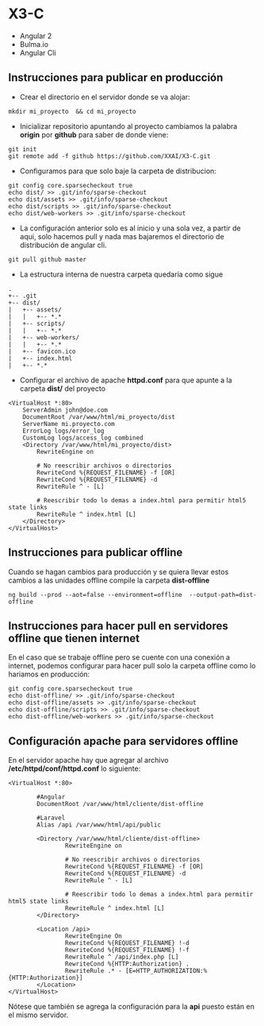 # X3-C

- Angular 2
- Bulma.io
- Angular Cli

## Instrucciones para publicar en producción

- Crear el directorio en el servidor donde se va alojar:

```
mkdir mi_proyecto  && cd mi_proyecto
```
- Inicializar repositorio apuntando al proyecto cambiamos la palabra **origin** por **github** para saber de donde viene:
```
git init
git remote add -f github https://github.com/XXAI/X3-C.git
```

- Configuramos para que solo baje la carpeta de distribucion:
```
git config core.sparsecheckout true
echo dist/ >> .git/info/sparse-checkout
echo dist/assets >> .git/info/sparse-checkout
echo dist/scripts >> .git/info/sparse-checkout
echo dist/web-workers >> .git/info/sparse-checkout
```

- La configuración anterior solo es al inicio y una sola vez, a partir de aqui, solo hacemos pull y nada mas bajaremos el directorio de distribución de angular cli.
```
git pull github master
```

- La estructura interna de nuestra carpeta quedaría como sigue
```
.
+-- .git
+-- dist/
|   +-- assets/
|   |   +-- *.*
|   +-- scripts/
|   |   +-- *.*
|   +-- web-workers/
|   |   +-- *.*
|   +-- favicon.ico
|   +-- index.html
|   +-- *.*
```

- Configurar el archivo de apache **httpd.conf** para que apunte a la carpeta **dist/** del proyecto

```
<VirtualHost *:80>
    ServerAdmin john@doe.com
    DocumentRoot /var/www/html/mi_proyecto/dist
    ServerName mi.proyecto.com
    ErrorLog logs/error_log
    CustomLog logs/access_log combined
    <Directory /var/www/html/mi_proyecto/dist>
        RewriteEngine on

        # No reescribir archivos o directorios
        RewriteCond %{REQUEST_FILENAME} -f [OR]
        RewriteCond %{REQUEST_FILENAME} -d
        RewriteRule ^ - [L]

        # Reescribir todo lo demas a index.html para permitir html5 state links
        RewriteRule ^ index.html [L]
    </Directory>
</VirtualHost>
```

## Instrucciones para publicar offline

Cuando se hagan cambios para producción y se quiera llevar estos cambios a las unidades offline compile la carpeta **dist-offline**

```
ng build --prod --aot=false --environment=offline  --output-path=dist-offline
```
## Instrucciones para hacer pull en servidores offline que tienen internet

En el caso que se trabaje offline pero se cuente con una conexión a internet, podemos configurar para hacer pull solo la carpeta offline como lo hariamos en producción:

```
git config core.sparsecheckout true
echo dist-offline/ >> .git/info/sparse-checkout
echo dist-offline/assets >> .git/info/sparse-checkout
echo dist-offline/scripts >> .git/info/sparse-checkout
echo dist-offline/web-workers >> .git/info/sparse-checkout
```

## Configuración apache para servidores offline

En el servidor apache hay que agregar al archivo **/etc/httpd/conf/httpd.conf** lo siguiente:  

```
<VirtualHost *:80>

        #Angular
        DocumentRoot /var/www/html/cliente/dist-offline

        #Laravel
        Alias /api /var/www/html/api/public

        <Directory /var/www/html/cliente/dist-offline>
                RewriteEngine on

                # No reescribir archivos o directorios
                RewriteCond %{REQUEST_FILENAME} -f [OR]
                RewriteCond %{REQUEST_FILENAME} -d
                RewriteRule ^ - [L]

                # Reescribir todo lo demas a index.html para permitir html5 state links
                RewriteRule ^ index.html [L]
        </Directory>

        <Location /api>
                RewriteEngine On
                RewriteCond %{REQUEST_FILENAME} !-d
                RewriteCond %{REQUEST_FILENAME} !-f
                RewriteRule ^ /api/index.php [L]
                RewriteCond %{HTTP:Authorization} .
                RewriteRule .* - [E=HTTP_AUTHORIZATION:%{HTTP:Authorization}]
        </Location>
</VirtualHost>
```

Nótese que también se agrega la configuración para la **api** puesto están en el mismo servidor.